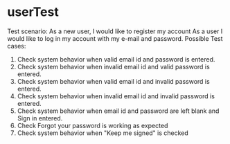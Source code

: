 # userTest
Test scenario:
As a new user, I would like to register my account
As a user I would like to log in my account with my e-mail and password.
Possible Test cases:
1.	Check system behavior when valid email id and password is entered. 
2.	Check system behavior when invalid email id and valid password is entered. 
3.	Check system behavior when valid email id and invalid password is entered. 
4.	Check system behavior when invalid email id and invalid password is entered. 
5.	Check system behavior when email id and password are left blank and Sign in entered. 
6.	Check Forgot your password is working as expected
7.	Check system behavior when "Keep me signed" is checked
